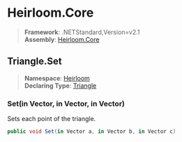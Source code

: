 # Heirloom.Core

> **Framework**: .NETStandard,Version=v2.1  
> **Assembly**: [Heirloom.Core][0]  

## Triangle.Set

> **Namespace**: [Heirloom][0]  
> **Declaring Type**: [Triangle][1]  

### Set(in Vector, in Vector, in Vector)

Sets each point of the triangle.

```cs
public void Set(in Vector a, in Vector b, in Vector c)
```

[0]: ../../../Heirloom.Core.md
[1]: ../Triangle.md
